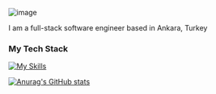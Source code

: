 ![image](https://github.com/user-attachments/assets/af3b1968-2a6f-4e17-95b8-fdccbf6529e9)

I am a full-stack software engineer based in Ankara, Turkey



### My Tech Stack

[![My Skills](https://skillicons.dev/icons?i=cs,html,css,js,python,dotnet,react,nextjs,postgres)](https://skillicons.dev)

[![Anurag's GitHub stats](https://github-readme-stats.vercel.app/api?username=umutmete1)](https://github.com/anuraghazra/github-readme-stats)




<!--
**umutmete1/umutmete1** is a ✨ _special_ ✨ repository because its `README.md` (this file) appears on your GitHub profile.

Here are some ideas to get you started:

- 🔭 I’m currently working on ...
- 🌱 I’m currently learning ...
- 👯 I’m looking to collaborate on ...
- 🤔 I’m looking for help with ...
- 💬 Ask me about ...
- 📫 How to reach me: ...
- 😄 Pronouns: ...
- ⚡ Fun fact: ...
-->
